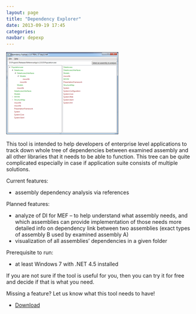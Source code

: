 ```yaml
---
layout: page
title: "Dependency Explorer"
date: 2013-09-19 17:45
categories:
navbar: depexp
---
```


<div class="pull-right screenshot-right"><a href="/images/depexp-screenshot-1.png"><img src="/images/depexp-screenshot-1-preview.png" class="img-responsive img-thumbnail" alt="Dependency Explorer"></a></div>

This tool is intended to help developers of enterprise level applications to track down whole tree of dependencies between examined assembly and all other libraries that it needs to be able to function. This tree can be quite complicated especially in case if application suite consists of multiple solutions.

Current features:

- assembly dependency analysis via references

Planned features:

- analyze of DI for MEF – to help understand what assembly needs, and which assemblies can provide implementation of those needs
more detailed info on dependency link between two assemblies (exact types of assembly B used by examined assembly A)
- visualization of all assemblies’ dependencies in a given folder

Prerequisite to run:

- at least Windows 7 with .NET 4.5 installed

If you are not sure if the tool is useful for you, then you can try it for free and decide if that is what you need.

Missing a feature? Let us know what this tool needs to have!

- [Download](https://github.com/DarkDeny/DependencyExplorer/releases/download/v1.0.1/DependencyExplorer-v1.0.1.zip)
